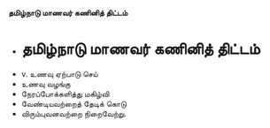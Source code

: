 **தமிழ்நாடு மாணவர் கணினித் திட்டம்**
- # தமிழ்நாடு மாணவர் கணினித் திட்டம்
- v. உணவு ஏற்பாடு செய்
- உணவு வழங்கு
- நேரப்போக்களித்து மகிழ்வி
- வேண்டியவற்றைத் தேடிக் கொடு
- விரும்புவனவற்றை நிறைவேற்று.

